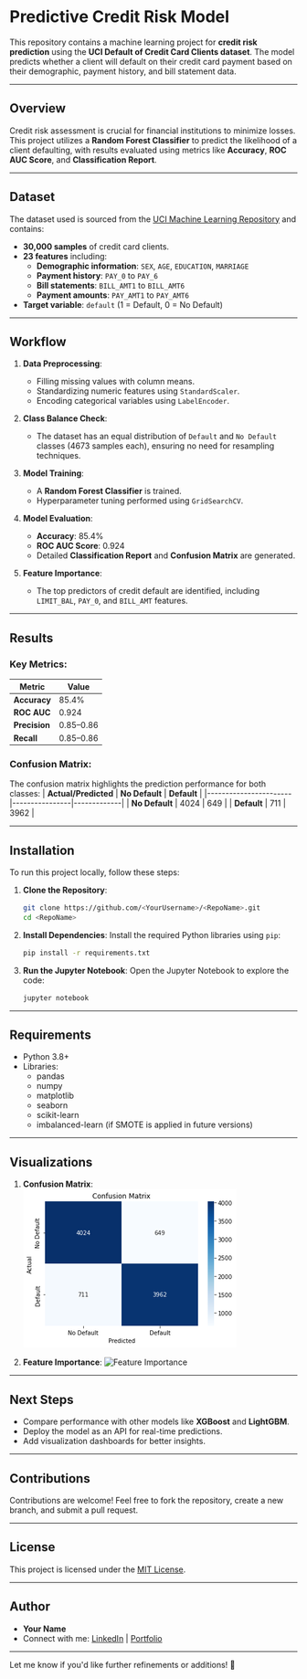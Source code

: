 
# **Predictive Credit Risk Model**

This repository contains a machine learning project for **credit risk prediction** using the **UCI Default of Credit Card Clients dataset**. The model predicts whether a client will default on their credit card payment based on their demographic, payment history, and bill statement data.

---

## **Overview**

Credit risk assessment is crucial for financial institutions to minimize losses. This project utilizes a **Random Forest Classifier** to predict the likelihood of a client defaulting, with results evaluated using metrics like **Accuracy**, **ROC AUC Score**, and **Classification Report**.

---

## **Dataset**

The dataset used is sourced from the [UCI Machine Learning Repository](https://archive.ics.uci.edu/ml/datasets/default+of+credit+card+clients) and contains:

- **30,000 samples** of credit card clients.
- **23 features** including:
  - **Demographic information**: `SEX`, `AGE`, `EDUCATION`, `MARRIAGE`
  - **Payment history**: `PAY_0` to `PAY_6`
  - **Bill statements**: `BILL_AMT1` to `BILL_AMT6`
  - **Payment amounts**: `PAY_AMT1` to `PAY_AMT6`
- **Target variable**: `default` (1 = Default, 0 = No Default)

---

## **Workflow**

1. **Data Preprocessing**:
   - Filling missing values with column means.
   - Standardizing numeric features using `StandardScaler`.
   - Encoding categorical variables using `LabelEncoder`.

2. **Class Balance Check**:
   - The dataset has an equal distribution of `Default` and `No Default` classes (4673 samples each), ensuring no need for resampling techniques.

3. **Model Training**:
   - A **Random Forest Classifier** is trained.
   - Hyperparameter tuning performed using `GridSearchCV`.

4. **Model Evaluation**:
   - **Accuracy**: 85.4%
   - **ROC AUC Score**: 0.924
   - Detailed **Classification Report** and **Confusion Matrix** are generated.

5. **Feature Importance**:
   - The top predictors of credit default are identified, including `LIMIT_BAL`, `PAY_0`, and `BILL_AMT` features.

---

## **Results**

### Key Metrics:
| Metric          | Value   |
|-----------------|---------|
| **Accuracy**    | 85.4%   |
| **ROC AUC**     | 0.924   |
| **Precision**   | 0.85–0.86 |
| **Recall**      | 0.85–0.86 |

### **Confusion Matrix**:
The confusion matrix highlights the prediction performance for both classes:
| **Actual/Predicted** | **No Default** | **Default** |
|-----------------------|----------------|-------------|
| **No Default**        | 4024          | 649         |
| **Default**           | 711           | 3962        |

---

## **Installation**

To run this project locally, follow these steps:

1. **Clone the Repository**:
   ```bash
   git clone https://github.com/<YourUsername>/<RepoName>.git
   cd <RepoName>
   ```

2. **Install Dependencies**:
   Install the required Python libraries using `pip`:
   ```bash
   pip install -r requirements.txt
   ```

3. **Run the Jupyter Notebook**:
   Open the Jupyter Notebook to explore the code:
   ```bash
   jupyter notebook
   ```

---

## **Requirements**

- Python 3.8+
- Libraries:
   - pandas
   - numpy
   - matplotlib
   - seaborn
   - scikit-learn
   - imbalanced-learn (if SMOTE is applied in future versions)

---

## **Visualizations**

1. **Confusion Matrix**:
   ![Confusion Matrix](/ConfusionMatrix.png)

2. **Feature Importance**:
   ![Feature Importance](<Add-Your-Image-Link-Here>)

---

## **Next Steps**

- Compare performance with other models like **XGBoost** and **LightGBM**.
- Deploy the model as an API for real-time predictions.
- Add visualization dashboards for better insights.

---

## **Contributions**

Contributions are welcome! Feel free to fork the repository, create a new branch, and submit a pull request.

---

## **License**

This project is licensed under the [MIT License](https://opensource.org/licenses/MIT).

---

## **Author**

- **Your Name**  
- Connect with me: [LinkedIn](<Your LinkedIn Link>) | [Portfolio](<Your Portfolio Link>)  

---

Let me know if you'd like further refinements or additions! 🚀
